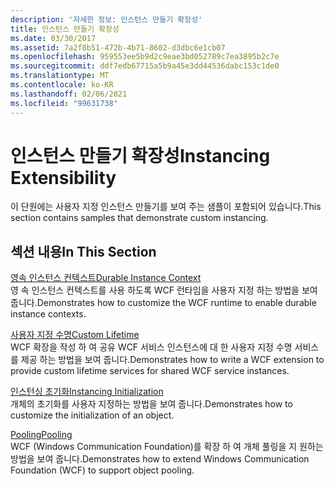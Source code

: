 ```yaml
---
description: '자세한 정보: 인스턴스 만들기 확장성'
title: 인스턴스 만들기 확장성
ms.date: 03/30/2017
ms.assetid: 7a2f8b51-472b-4b71-8602-d3dbc6e1cb07
ms.openlocfilehash: 959553ee5b9d2c9eae3bd052789c7ea3895b2c7e
ms.sourcegitcommit: ddf7edb67715a5b9a45e3dd44536dabc153c1de0
ms.translationtype: MT
ms.contentlocale: ko-KR
ms.lasthandoff: 02/06/2021
ms.locfileid: "99631738"
---
```

# <a name="instancing-extensibility"></a><span data-ttu-id="fbf5c-103">인스턴스 만들기 확장성</span><span class="sxs-lookup"><span data-stu-id="fbf5c-103">Instancing Extensibility</span></span>

<span data-ttu-id="fbf5c-104">이 단원에는 사용자 지정 인스턴스 만들기를 보여 주는 샘플이 포함되어 있습니다.</span><span class="sxs-lookup"><span data-stu-id="fbf5c-104">This section contains samples that demonstrate custom instancing.</span></span>  
  
## <a name="in-this-section"></a><span data-ttu-id="fbf5c-105">섹션 내용</span><span class="sxs-lookup"><span data-stu-id="fbf5c-105">In This Section</span></span>  

 [<span data-ttu-id="fbf5c-106">영속 인스턴스 컨텍스트</span><span class="sxs-lookup"><span data-stu-id="fbf5c-106">Durable Instance Context</span></span>](durable-instance-context.md)  
 <span data-ttu-id="fbf5c-107">영 속 인스턴스 컨텍스트를 사용 하도록 WCF 런타임을 사용자 지정 하는 방법을 보여 줍니다.</span><span class="sxs-lookup"><span data-stu-id="fbf5c-107">Demonstrates how to customize the WCF runtime to enable durable instance contexts.</span></span>  
  
 [<span data-ttu-id="fbf5c-108">사용자 지정 수명</span><span class="sxs-lookup"><span data-stu-id="fbf5c-108">Custom Lifetime</span></span>](custom-lifetime.md)  
 <span data-ttu-id="fbf5c-109">WCF 확장을 작성 하 여 공유 WCF 서비스 인스턴스에 대 한 사용자 지정 수명 서비스를 제공 하는 방법을 보여 줍니다.</span><span class="sxs-lookup"><span data-stu-id="fbf5c-109">Demonstrates how to write a WCF extension to provide custom lifetime services for shared WCF service instances.</span></span>  
  
 [<span data-ttu-id="fbf5c-110">인스턴싱 초기화</span><span class="sxs-lookup"><span data-stu-id="fbf5c-110">Instancing Initialization</span></span>](instancing-initialization.md)  
 <span data-ttu-id="fbf5c-111">개체의 초기화를 사용자 지정하는 방법을 보여 줍니다.</span><span class="sxs-lookup"><span data-stu-id="fbf5c-111">Demonstrates how to customize the initialization of an object.</span></span>  
  
 [<span data-ttu-id="fbf5c-112">Pooling</span><span class="sxs-lookup"><span data-stu-id="fbf5c-112">Pooling</span></span>](pooling.md)  
 <span data-ttu-id="fbf5c-113">WCF (Windows Communication Foundation)를 확장 하 여 개체 풀링을 지 원하는 방법을 보여 줍니다.</span><span class="sxs-lookup"><span data-stu-id="fbf5c-113">Demonstrates how to extend Windows Communication Foundation (WCF) to support object pooling.</span></span>
